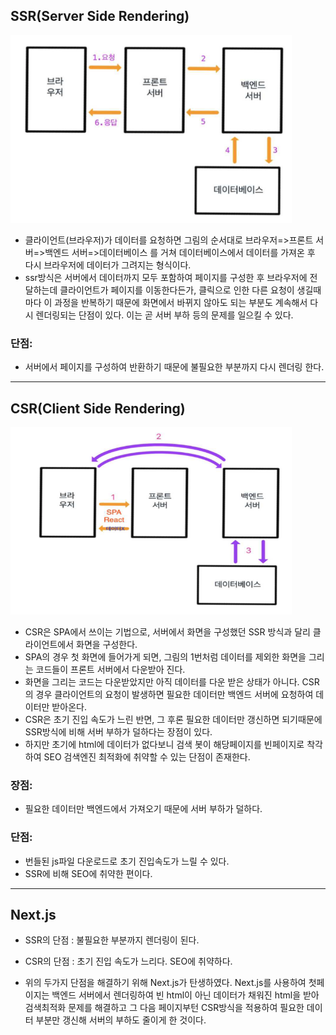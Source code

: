 ## SSR(Server Side Rendering)

<img src="./../Image/ssr.png" width="450px" height="300px" title="px(픽셀) 크기 설정" alt="Semantic Web"></img>

- 클라이언트(브라우저)가 데이터를 요청하면 그림의 순서대로 브라우저=>프론트 서버=>백엔드 서버=>데이터베이스 를 거쳐 데이터베이스에서 데이터를 가져온 후 다시 브라우저에 데이터가 그려지는 형식이다.
- ssr방식은 서버에서 데이터까지 모두 포함하여 페이지를 구성한 후 브라우저에 전달하는데 클라이언트가 페이지를 이동한다든가, 클릭으로 인한 다른 요청이 생길때마다 이 과정을 반복하기 때문에 화면에서 바뀌지 않아도 되는 부분도 계속해서 다시 렌더링되는 단점이 있다. 이는 곧 서버 부하 등의 문제를 일으킬 수 있다.

### 단점:
-  서버에서 페이지를 구성하여 반환하기 때문에 불필요한 부분까지 다시 렌더링 한다.

--- 

## CSR(Client Side Rendering)

<img src="./../Image/csr.png" width="450px" height="300px" title="px(픽셀) 크기 설정" alt="Semantic Web"></img>

- CSR은 SPA에서 쓰이는 기법으로, 서버에서 화면을 구성했던 SSR 방식과 달리 클라이언트에서 화면을 구성한다.
- SPA의 경우 첫 화면에 들어가게 되면, 그림의 1번처럼 데이터를 제외한 화면을 그리는 코드들이 프론트 서버에서 다운받아 진다.
- 화면을 그리는 코드는 다운받았지만 아직 데이터를 다운 받은 상태가 아니다. CSR의 경우 클라이언트의 요청이 발생하면 필요한 데이터만 백엔드 서버에 요청하여 데이터만 받아온다.
- CSR은 초기 진입 속도가 느린 반면, 그 후론 필요한 데이터만 갱신하면 되기때문에 SSR방식에 비해 서버 부하가 덜하다는 장점이 있다.
- 하지만 초기에 html에 데이터가 없다보니 검색 봇이 해당페이지를 빈페이지로 착각하여 SEO 검색엔진 최적화에 취약할 수 있는 단점이 존재한다.

### 장점: 
- 필요한 데이터만 백엔드에서 가져오기 때문에 서버 부하가 덜하다.

### 단점:
- 번들된 js파일 다운로드로 초기 진입속도가 느릴 수 있다.
- SSR에 비해 SEO에 취약한 편이다.

--- 

## Next.js
- SSR의 단점 : 불필요한 부분까지 렌더링이 된다.
- CSR의 단점 : 초기 진입 속도가 느리다. SEO에 취약하다.

- 위의 두가지 단점을 해결하기 위해 Next.js가 탄생하였다. Next.js를 사용하여 첫페이지는 백엔드 서버에서 렌더링하여 빈 html이 아닌 데이터가 채워진 html을 받아 검색최적화 문제를 해결하고 그 다음 페이지부턴 CSR방식을 적용하여 필요한 데이터 부분만 갱신해 서버의 부하도 줄이게 한 것이다.
